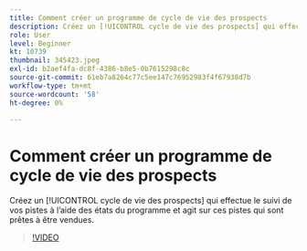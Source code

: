 ```yaml
---
title: Comment créer un programme de cycle de vie des prospects
description: Créez un [!UICONTROL cycle de vie des prospects] qui effectue le suivi de vos pistes à l’aide des états du programme et agit sur ces pistes qui sont prêtes à être vendues.
role: User
level: Beginner
kt: 10739
thumbnail: 345423.jpeg
exl-id: b2aef4fa-dc8f-4386-b8e5-0b7615298c8c
source-git-commit: 61eb7a8264c77c5ee147c76952983f4f67938d7b
workflow-type: tm+mt
source-wordcount: '58'
ht-degree: 0%

---
```


# Comment créer un programme de cycle de vie des prospects

Créez un [!UICONTROL cycle de vie des prospects] qui effectue le suivi de vos pistes à l’aide des états du programme et agit sur ces pistes qui sont prêtes à être vendues.

>[!VIDEO](https://video.tv.adobe.com/v/345423/?quality=12&learn=on)
